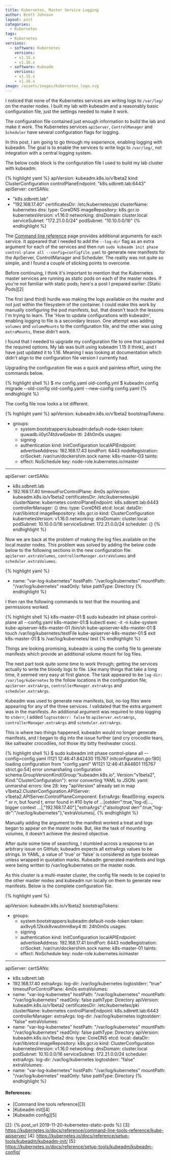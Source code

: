 ```yaml
---
title: Kubernetes, Master Service Logging
author: Brett Johnson
layout: post
categories:
  - Kubernetes
tags: 
  - Kubernetes
versions:
  - software: Kubernetes 
    versions:
    - v1.15.x
    - v1.16.x
  - software: Kubeadm 
    versions:
    - v1.15.x
    - v1.16.x
image: /assets/images/Kubernetes_logo.svg
---
```


I noticed that none of the Kubernetes services are writing logs to `/var/log/` on the master nodes. I built my lab with kubeadm and a reasonably basic configuration file, just the settings needed to make it work.

The configuration file contained just enough information to build the lab and make it work. The Kubernetes services  `apiServer`, `ControlManager` and `Scheduler` have several configuration flags for logging. 

In this post, I am going to go through my experience, enabling logging with kubeadm. The goal is to enable the services to write logs to `/var/log/`, not integration with a central logging system.

The below code block is the configuration file I used to build my lab cluster with kubeadm:

{% highlight yaml %}
apiVersion: kubeadm.k8s.io/v1beta2
kind: ClusterConfiguration
controlPlaneEndpoint: "k8s.sdbrett.lab:6443"
apiServer:
  certSANs:
  - "k8s.sdbrett.lab"
  - "192.168.17.40"
certificatesDir: /etc/kubernetes/pki
clusterName: kubernetes
dns:
  type: CoreDNS
imageRepository: k8s.gcr.io
kubernetesVersion: v1.16.0
networking:
  dnsDomain: cluster.local
  serviceSubnet: "172.21.0.0/24"
  podSubnet: "10.10.0.0/16"
{% endhighlight %}

The [Command line reference][1] page provides additional arguments for each service. It appeared that I needed to add the `--log-dir` flag as an extra argument for each of the services and then run `sudo kubeadm init phase control-plane all --config=configfile.yaml` to generate new manifests for the ApiServer, ControllManager and Scheduler. The reality was not quite so simple, and I found a couple of sticking points to overcome.

Before continuing, I think it's important to mention that the Kubernetes master services are running as static pods on each of the master nodes. If you're not familiar with static pods; here's a post I prepared earlier: [Static Pods][2]

The first (and third) hurdle was making the logs available on the master and not just within the filesystem of the container. I could make this work by manually configuring the pod manifests, but, that doesn't teach the lessons I'm trying to learn. The 'How to update configurations with kubeadm', enabling logging to file is a secondary lesson. One attempt was adding `volumes` and `volumeMounts` to the configuration file, and the other was using `extraMounts`, these didn't work.

I found that I needed to upgrade my configuration file to one that supported the required options. My lab was built using kubeadm 1.15 (I think), and I have just updated it to 1.16. Meaning I was looking at documentation which didn't align to the configuration file version I currently had.

Upgrading the configuration file was a quick and painless effort, using the commands below.

 {% highlight shell %}
 $ mv config.yaml old-config.yml
 $ kubeadm config migrade --old-config old-config.yaml --new-config config.yaml
 {% endhighlight %}

The config file now looks a lot different.

{% highlight yaml %}
apiVersion: kubeadm.k8s.io/v1beta2
bootstrapTokens:
- groups:
  - system:bootstrappers:kubeadm:default-node-token
  token: quwadb.ii0yt74tdvw6zebn
  ttl: 24h0m0s
  usages:
  - signing
  - authentication
kind: InitConfiguration
localAPIEndpoint:
  advertiseAddress: 192.168.17.43
  bindPort: 6443
nodeRegistration:
  criSocket: /var/run/dockershim.sock
  name: k8s-master-03
  taints:
  - effect: NoSchedule
    key: node-role.kubernetes.io/master
---
apiServer:
  certSANs:
  - k8s.sdbrett.lab
  - 192.168.17.40
  timeoutForControlPlane: 4m0s
apiVersion: kubeadm.k8s.io/v1beta2
certificatesDir: /etc/kubernetes/pki
clusterName: kubernetes
controlPlaneEndpoint: k8s.sdbrett.lab:6443
controllerManager: {}
dns:
  type: CoreDNS
etcd:
  local:
    dataDir: /var/lib/etcd
imageRepository: k8s.gcr.io
kind: ClusterConfiguration
kubernetesVersion: v1.16.0
networking:
  dnsDomain: cluster.local
  podSubnet: 10.10.0.0/16
  serviceSubnet: 172.21.0.0/24
scheduler: {}
{% endhighlight %}

Now we are back at the problem of making the log files available on the local master nodes. This problem was solved by adding the below code below to the following sections in the new configuration file: `apiServer.extraVolumes`, `controllerManager.extraVolumes` and `scheduler.extraVolumes`.

{% highlight yaml %}
  - name: "var-log-kubernetes"
    hostPath: "/var/log/kubernetes"
    mountPath: "/var/log/kubernetes"
    readOnly: false
    pathType: Directory
{% endhighlight %}

I then ran the following commands to test that the mounting and permissions worked.

{% highlight shell %}
k8s-master-01:$ sudo kubeadm init phase control-plane all --config.yaml
k8s-master-01:$ kubectl exec -it -n kube-system kube-apiserver-k8s-master-01 /bin/sh
kube-apiserver-k8s-master-01:$ touch /var/log/kubernetes/testFile
kube-apiserver-k8s-master-01:$ exit
k8s-master-01:$ ls /var/log/kubernetes/
test
{% endhighlight %}

Things are looking promising, kubeadm is using the config file to generate manifests which provide an additional volume mount for log files.

The next part took quite some time to work through; getting the services actually to write the bloody logs to file. Like many things that take a long time, it seemed very easy at first glance. The task appeared to be `log-dir: /var/log/kubernetes` to the follow locations in the configuration file; `apiServer.extraArgs`, `controllerManager.extraArgs` and `scheduler.extraArgs`.

Kubeadm was used to generate new manifests, but, no-log files were appearing for any of the three services. I validated that the extra argument was in the manifests. An additional argument was required to stop logging to `stderr`; I added `logtostderr: false` to `apiServer.extraArgs`, `controllerManager.extraArgs` and `scheduler.extraArgs`.

This is where two things happened; kubeadm would no longer generate manifests, and I began to dig into the issue further (and cry crocodile tears, like saltwater crocodiles, not those itty bitty freshwater crocs). 

{% highlight shell %}
$ sudo kubeadm init phase control-plane all --config=config.yaml
I1121 12:46:41.842430  115767 initconfiguration.go:190] loading configuration from "config.yaml"
W1121 12:46:41.844801  115767 strict.go:54] error unmarshaling configuration schema.GroupVersionKind{Group:"kubeadm.k8s.io", Version:"v1beta2", Kind:"ClusterConfiguration"}: error converting YAML to JSON: yaml: unmarshal errors:
  line 28: key "apiVersion" already set in map
v1beta2.ClusterConfiguration.APIServer: v1beta2.APIServer.ControlPlaneComponent: ExtraArgs: ReadString: expects " or n, but found t, error found in #10 byte of ...|ostderr":true,"log-d|..., bigger context ...|,"192.168.17.40"],"extraArgs":{"alsologtost
derr":true,"log-dir":"/var/log/kubernetes"},"extraVolumes|.
{% endhighlight %}

Manually adding the argument to the manifest worked a treat and logs began to appear on the master node. But, like the task of mounting volumes, it doesn't achieve the desired objective.

After quite some time of searching, I stumbled across a response to an arbitrary issue on GitHub; kubeadm expects all extraArgs values to be strings. In YAML, a value of 'true' or 'false' is considered as type boolean unless wrapped in quotation marks. Kubeadm generated manifests and logs were being written to /var/log/kubernetes on the master node. 

As this cluster is a multi-master cluster, the config file needs to be copied to the other master nodes and kubeadm run locally on them to generate new manifests. Below is the complete configuration file.

{% highlight yaml %}

apiVersion: kubeadm.k8s.io/v1beta2
bootstrapTokens:
- groups:
  - system:bootstrappers:kubeadm:default-node-token
  token: ax9vy6.12kxk8vwutmm8wy4
  ttl: 24h0m0s
  usages:
  - signing
  - authentication
kind: InitConfiguration
localAPIEndpoint:
  advertiseAddress: 192.168.17.41
  bindPort: 6443
nodeRegistration:
  criSocket: /var/run/dockershim.sock
  name: k8s-master-01
  taints:
  - effect: NoSchedule
    key: node-role.kubernetes.io/master
---
apiServer:
  certSANs:
  - k8s.sdbrett.lab
  - 192.168.17.40
  extraArgs:
    log-dir: /var/log/kubernetes
    logtostderr: "true"
  timeoutForControlPlane: 4m0s
  extraVolumes:
  - name: "var-log-kubernetes"
    hostPath: "/var/log/kubernetes"
    mountPath: "/var/log/kubernetes"
    readOnly: false
    pathType: Directory
apiVersion: kubeadm.k8s.io/v1beta2
certificatesDir: /etc/kubernetes/pki
clusterName: kubernetes
controlPlaneEndpoint: k8s.sdbrett.lab:6443
controllerManager:
  extraArgs:
    log-dir: /var/log/kubernetes
    logtostderr: "false"
  extraVolumes:
  - name: "var-log-kubernetes"
    hostPath: "/var/log/kubernetes"
    mountPath: "/var/log/kubernetes"
    readOnly: false
    pathType: Directory
apiVersion: kubeadm.k8s.io/v1beta2
dns:
  type: CoreDNS
etcd:
  local:
    dataDir: /var/lib/etcd
imageRepository: k8s.gcr.io
kind: ClusterConfiguration
kubernetesVersion: v1.16.0
networking:
  dnsDomain: cluster.local
  podSubnet: 10.10.0.0/16
  serviceSubnet: 172.21.0.0/24
scheduler:
  extraArgs:
    log-dir: /var/log/kubernetes
    logtostderr: "false"
  extraVolumes:
  - name: "var-log-kubernetes"
    hostPath: "/var/log/kubernetes"
    mountPath: "/var/log/kubernetes"
    readOnly: false
    pathType: Directory
{% endhighlight %}

#### References:

- [Command line tools reference][3]
- [Kubeadm init][4]
- [Kubeadm config][5]


[1]: https://kubernetes.io/docs/reference/command-line-tools-reference
[2]: {% post_url 2019-11-20-kubernetes-static-pods %}
[3]: https://kubernetes.io/docs/reference/command-line-tools-reference/kube-apiserver/
[4]: https://kubernetes.io/docs/reference/setup-tools/kubeadm/kubeadm-init/
[5]: https://kubernetes.io/docs/reference/setup-tools/kubeadm/kubeadm-config/